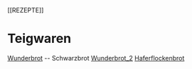 [[REZEPTE]]

# Teigwaren
[Wunderbrot](wunderbrot.md)  --  Schwarzbrot
[Wunderbrot_2](wunderbrot2.md)
[Haferflockenbrot](haferflockenbrot.md)
